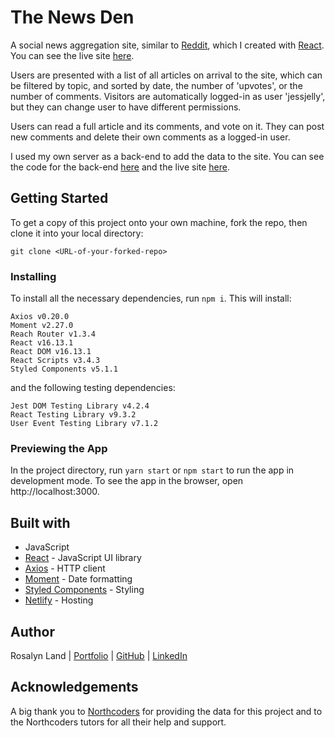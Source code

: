 # The News Den

A social news aggregation site, similar to [Reddit](https://www.reddit.com/), which I created with [React](https://reactjs.org/). You can see the live site [here](https://thenewsden.netlify.app/).

Users are presented with a list of all articles on arrival to the site, which can be filtered by topic, and sorted by date, the number of 'upvotes', or the number of comments. Visitors are automatically logged-in as user 'jessjelly', but they can change user to have different permissions.

Users can read a full article and its comments, and vote on it. They can post new comments and delete their own comments as a logged-in user.

I used my own server as a back-end to add the data to the site. You can see the code for the back-end [here](https://github.com/Rosa-lyn/be-nc-news) and the live site [here](https://thenewsden.herokuapp.com/api).

## Getting Started

To get a copy of this project onto your own machine, fork the repo, then clone it into your local directory:

```
git clone <URL-of-your-forked-repo>
```

### Installing

To install all the necessary dependencies, run `npm i`. This will install:

```
Axios v0.20.0
Moment v2.27.0
Reach Router v1.3.4
React v16.13.1
React DOM v16.13.1
React Scripts v3.4.3
Styled Components v5.1.1
```

and the following testing dependencies:

```
Jest DOM Testing Library v4.2.4
React Testing Library v9.3.2
User Event Testing Library v7.1.2
```

### Previewing the App

In the project directory, run `yarn start` or `npm start` to run the app in development mode. To see the app in the browser, open http://localhost:3000.

## Built with

- JavaScript
- [React](https://reactjs.org/) - JavaScript UI library
- [Axios](https://github.com/axios/axios) - HTTP client
- [Moment](https://momentjs.com/) - Date formatting
- [Styled Components](https://styled-components.com/) - Styling
- [Netlify](https://www.netlify.com/) - Hosting

## Author

Rosalyn Land | [Portfolio](https://rosa-lyn.github.io/) | [GitHub](https://github.com/Rosa-lyn) | [LinkedIn](https://linkedin.com/in/rosalynland)

## Acknowledgements

A big thank you to [Northcoders](https://github.com/northcoders) for providing the data for this project and to the Northcoders tutors for all their help and support.

